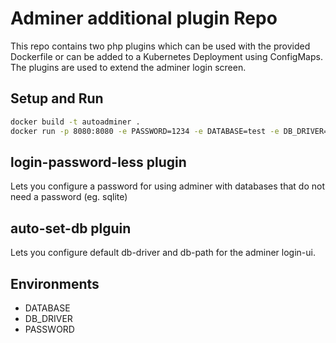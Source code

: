 # Adminer additional plugin Repo

This repo contains two php plugins which can be used with the provided Dockerfile or can be added to a Kubernetes Deployment using ConfigMaps.
The plugins are used to extend the adminer login screen.

## Setup and Run

```sh
docker build -t autoadminer .
docker run -p 8080:8080 -e PASSWORD=1234 -e DATABASE=test -e DB_DRIVER=sqlite autoadminer
```

## login-password-less plugin

Lets you configure a password for using adminer with databases that do not need a password (eg. sqlite)

## auto-set-db plguin

Lets you configure default db-driver and db-path for the adminer login-ui.

## Environments

- DATABASE
- DB_DRIVER
- PASSWORD
